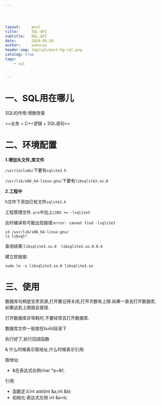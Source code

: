 ```yaml
---




layout:     post
title:      SQL-API
subtitle:   DQL,API
date:       2020-05-20
author:     wukurua
header-img: img/sql/post-bg-sql.png
catalog: true
tags:
    - sql


---
```


# 一、SQL用在哪儿 #

SQL的作用:增删改查

==业务 = C++逻辑 + SQL语句==

# 二、环境配置

**1.增加头文件,库文件**

`/usr/include/`下要有`sqlite3.h`

`/usr/lib/x86_64-linux-gnu/`下要有`libsqlite3.so.0`

**2.工程中**

h文件下添加已有文件`sqlite3.h`

工程管理文件`.pro`中加上`LIBS += -lsqlite3`

此时编译有可能出现报错:`error: cannot find -lsqlite3`

```
cd /usr/lib/x86_64-linux-gnu/
ls libsql*
```

查询结果:`libsqlite3.so.0  libsqlite3.so.0.8.6`

建立软链接:

```
sudo ln -s libsqlite3.so.0 libsqlite3.so
```

# 三、使用

数据库句柄是宝贵资源,打开要记得关闭,打开次数有上限.如果一直去打开数据库,如果达到上限就会报错.

打开数据库非常耗时,不要经常去打开数据库.

数据库文件一般放在build目录下

执行好了,执行回调函数

& 什么时候表示取地址,什么时候表示引用:

取地址:

- &在表达式右侧char *p=&f;

引用:

- 函数定义int add(int &a,int &b)
- 初始化:表达式左侧 int &a=b;
